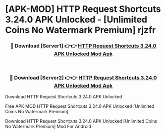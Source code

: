 # [APK-MOD] HTTP Request Shortcuts 3.24.0 APK Unlocked - [Unlimited Coins No Watermark Premium] rjzfr



<div align="center">
<h3>🔴 Download [Server1] 👉👉 <a href="https://momento.my/?title=HTTP_Request_Shortcuts_3.24.0_APK_Unlocked">HTTP Request Shortcuts 3.24.0 APK Unlocked Mod Apk</a></h3><br>

<h3>🔴 Download [Server2] 👉👉 <a href="https://momento.my/?title=HTTP_Request_Shortcuts_3.24.0_APK_Unlocked">HTTP Request Shortcuts 3.24.0 APK Unlocked Mod Apk</a></h3>
</div>



Download HTTP Request Shortcuts 3.24.0 APK Unlocked 

Free APK MOD HTTP Request Shortcuts 3.24.0 APK Unlocked [Unlimited Coins No Watermark Premium]

Download HTTP Request Shortcuts 3.24.0 APK Unlocked [Unlimited Coins No Watermark Premium] Mod For Android
